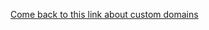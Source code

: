 [Come back to this link about custom domains](https://help.github.com/articles/using-a-custom-domain-with-github-pages/)

